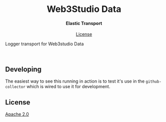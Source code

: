 <h1 align="center">
  Web3Studio Data
  <br/>
</h1>

<h4 align="center">
 Elastic Transport
</h4>

<p align="center">
  <a href="#license">License</a>
</p>

Logger transport for Web3studio Data

<br/>

## Developing

The easiest way to see this running in action is to test it's use in the `github-collector` which is wired to use it for development.

## License

[Apache 2.0](https://github.com/ConsenSys/web3studio-data/blob/master/LICENSE)
